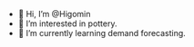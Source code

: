 - 👋 Hi, I’m @Higomin
- 👀 I’m interested in pottery.
- 🌱 I’m currently learning demand forecasting.

<!---
Higomin/Higomin is a ✨ special ✨ repository because its `README.md` (this file) appears on your GitHub profile.
You can click the Preview link to take a look at your changes.
--->
